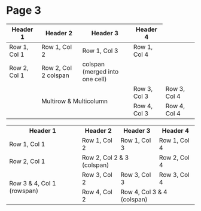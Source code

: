 # Page 3

|   Header 1   |   Header 2   | Header 3  | Header 4 |
| ------------ | ------------ | --------- | -------- |
| Row 1, Col 1 | Row 1, Col 2 | Row 1, Col 3 | Row 1, Col 4 |
| Row 2, Col 1 | Row 2, Col 2 colspan | colspan (merged into one cell) |
| <td colspan="2" rowspan="2">Multirow & Multicolumn</td> | Row 3, Col 3 | Row 3, Col 4 |
| | Row 4, Col 3 | Row 4, Col 4 |


<table>
  <tr>
    <th>Header 1</th>
    <th>Header 2</th>
    <th>Header 3</th>
    <th>Header 4</th>
  </tr>
  <tr>
    <td>Row 1, Col 1</td>
    <td>Row 1, Col 2</td>
    <td>Row 1, Col 3</td>
    <td>Row 1, Col 4</td>
  </tr>
  <tr>
    <td>Row 2, Col 1</td>
    <td colspan="2">Row 2, Col 2 & 3 (colspan)</td>
    <td>Row 2, Col 4</td>
  </tr>
  <tr>
    <td rowspan="2">Row 3 & 4, Col 1 (rowspan)</td>
    <td>Row 3, Col 2</td>
    <td>Row 3, Col 3</td>
    <td>Row 3, Col 4</td>
  </tr>
  <tr>
    <td>Row 4, Col 2</td>
    <td colspan="2">Row 4, Col 3 & 4 (colspan)</td>
  </tr>
</table>
